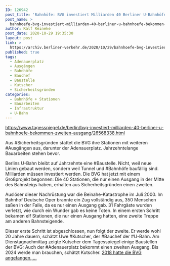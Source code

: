 ```yaml
---
ID: 126942
post_title: 'Bahnhöfe: BVG investiert Milliarden 40 Berliner U-Bahnhöfe bekommen zweiten Ausgang, aus Der Tagesspiegel'
post_name: >
  bahnhoefe-bvg-investiert-milliarden-40-berliner-u-bahnhoefe-bekommen-zweiten-ausgang-aus-der-tagesspiegel
author: Ralf Reineke
post_date: 2020-10-29 19:35:30
layout: post
link: >
  https://archiv.berliner-verkehr.de/2020/10/29/bahnhoefe-bvg-investiert-milliarden-40-berliner-u-bahnhoefe-bekommen-zweiten-ausgang-aus-der-tagesspiegel/
published: true
tags:
  - Adenauerplatz
  - Ausgängen
  - Bahnhöfe
  - Bauchef
  - Baustelle
  - Kutscher
  - Sicherheitsgründen
categories:
  - Bahnhöfe + Stationen
  - Bauarbeiten
  - Infrastruktur
  - U-Bahn
---
```

https://www.tagesspiegel.de/berlin/bvg-investiert-milliarden-40-berliner-u-bahnhoefe-bekommen-zweiten-ausgang/26568338.html

Aus #Sicherheitsgründen stattet die BVG ihre Stationen mit weiteren #Ausgängen aus, darunter der Adenauerplatz. Jahrzehntelange Bauarbeiten stehen bevor.

Berlins U-Bahn bleibt auf Jahrzehnte eine #Baustelle. Nicht, weil neue Linien gebaut werden, sondern weil Tunnel und #Bahnhöfe baufällig sind. Milliarden müssen investiert werden. Die BVG hat jetzt mit einem Großprojekt begonnen: Die 40 Stationen, die nur einen Ausgang in der Mitte des Bahnsteigs haben, erhalten aus Sicherheitsgründen einen zweiten.

Auslöser dieser Nachrüstung war die Beinahe-Katastrophe im Juli 2000. Im Bahnhof Deutsche Oper brannte ein Zug vollständig aus, 350 Menschen saßen in der Falle, da es nur einen Ausgang gab. 31 Fahrgäste wurden verletzt, wie durch ein Wunder gab es keine Toten. In einem ersten Schritt bekamen elf Stationen, die nur einen Ausgang hatten, eine zweite Treppe am anderen Bahnsteigende.

Dieser erste Schritt ist abgeschlossen, nun folgt der zweite. Er werde wohl 20 Jahre dauern, schätzt Uwe #Kutscher, der #Bauchef der #U-Bahn. Am Dienstagnachmittag zeigte Kutscher dem Tagesspiegel einige Baustellen der BVG: Auch der #Adenauerplatz bekommt einen zweiten Ausgang. Bis 2024 werde man brauchen, schätzt Kutscher. <a href="https://www.tagesspiegel.de/berlin/bvg-investiert-milliarden-40-berliner-u-bahnhoefe-bekommen-zweiten-ausgang/26568338.html">2018 hatte die BVG angefangen, ...</a>